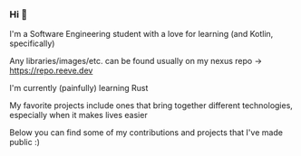 ### Hi 👋

I'm a Software Engineering student with a love for learning (and Kotlin, specifically)

Any libraries/images/etc. can be found usually on my nexus repo -> https://repo.reeve.dev

I'm currently (painfully) learning Rust

My favorite projects include ones that bring together different technologies, especially when it makes lives easier

Below you can find some of my contributions and projects that I've made public :)
